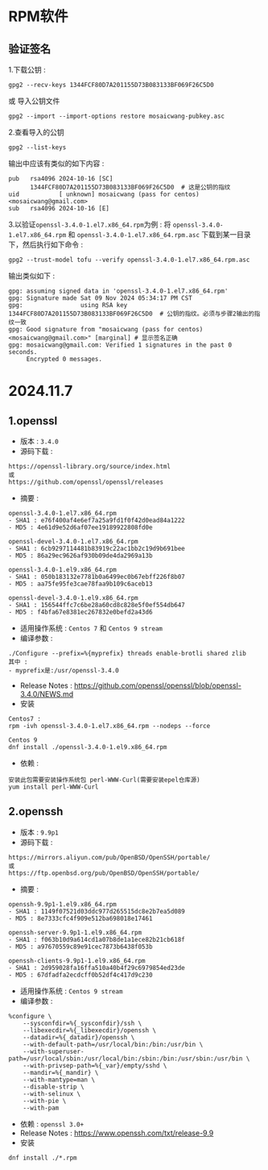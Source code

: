 # RPM软件

## 验证签名
1.下载公钥 :
```
gpg2 --recv-keys 1344FCF80D7A201155D73B083133BF069F26C5D0
```
或 导入公钥文件
```
gpg2 --import --import-options restore mosaicwang-pubkey.asc
```
2.查看导入的公钥
```
gpg2 --list-keys
```
输出中应该有类似的如下内容 :
```
pub   rsa4096 2024-10-16 [SC]
      1344FCF80D7A201155D73B083133BF069F26C5D0	# 这是公钥的指纹
uid           [ unknown] mosaicwang (pass for centos) <mosaicwang@gmail.com>
sub   rsa4096 2024-10-16 [E]

```
3.以验证`openssl-3.4.0-1.el7.x86_64.rpm`为例 :
将 `openssl-3.4.0-1.el7.x86_64.rpm` 和 `openssl-3.4.0-1.el7.x86_64.rpm.asc` 下载到某一目录下，然后执行如下命令 :
```
gpg2 --trust-model tofu --verify openssl-3.4.0-1.el7.x86_64.rpm.asc
```
输出类似如下 :
```
gpg: assuming signed data in 'openssl-3.4.0-1.el7.x86_64.rpm'
gpg: Signature made Sat 09 Nov 2024 05:34:17 PM CST
gpg:                using RSA key 1344FCF80D7A201155D73B083133BF069F26C5D0	# 公钥的指纹。必须与步骤2输出的指纹一致
gpg: Good signature from "mosaicwang (pass for centos) <mosaicwang@gmail.com>" [marginal] # 显示签名正确
gpg: mosaicwang@gmail.com: Verified 1 signatures in the past 0 seconds.
     Encrypted 0 messages.

```


# 2024.11.7

## 1.openssl
- 版本 : `3.4.0`
- 源码下载 :

```
https://openssl-library.org/source/index.html
或
https://github.com/openssl/openssl/releases
```
- 摘要 :

```
openssl-3.4.0-1.el7.x86_64.rpm
- SHA1 : e76f400af4e6ef7a25a9fd1f0f42d0ead84a1222
- MD5 : 4e61d9e52d6af07ee19189922808fd0e

openssl-devel-3.4.0-1.el7.x86_64.rpm
- SHA1 : 6cb9297114481b83919c22ac1bb2c19d9b691bee
- MD5 : 86a29ec9626af930b09de4da2969a13b

openssl-3.4.0-1.el9.x86_64.rpm
- SHA1 : 050b183132e7781b0a6499ec0b67ebff226f8b07
- MD5 : aa75fe95fe3cae78faa9b109c6aceb13

openssl-devel-3.4.0-1.el9.x86_64.rpm
- SHA1 : 156544ffc7c6be28a60cd8c828e5f0ef554db647
- MD5 : f4bfa67e8381ec267832e0befd2a43d6
``` 

- 适用操作系统 : `Centos 7` 和 `Centos 9 stream`
- 编译参数 :

```
./Configure --prefix=%{myprefix} threads enable-brotli shared zlib
其中 :
- myprefix是:/usr/openssl-3.4.0
```
- Release Notes : https://github.com/openssl/openssl/blob/openssl-3.4.0/NEWS.md
- 安装

```
Centos7 :
rpm -ivh openssl-3.4.0-1.el7.x86_64.rpm --nodeps --force

Centos 9
dnf install ./openssl-3.4.0-1.el9.x86_64.rpm
```
- 依赖 :

```
安装此包需要安装操作系统包 perl-WWW-Curl(需要安装epel仓库源)
yum install perl-WWW-Curl
```
## 2.openssh
- 版本 : `9.9p1`
- 源码下载 :

```
https://mirrors.aliyun.com/pub/OpenBSD/OpenSSH/portable/
或
https://ftp.openbsd.org/pub/OpenBSD/OpenSSH/portable/
```
- 摘要 :

```
openssh-9.9p1-1.el9.x86_64.rpm
- SHA1 : 1149f07521d03ddc977d265515dc8e2b7ea5d089
- MD5 : 8e7333cfc4f909e512ba698018e17461

openssh-server-9.9p1-1.el9.x86_64.rpm
- SHA1 : f063b10d9a614cd1a07b8de1a1ece82b21cb618f
- MD5 : a97670559c89e91cec7873b6438f053b

openssh-clients-9.9p1-1.el9.x86_64.rpm
- SHA1 : 2d959028fa16ffa510a40b4f29c6979854ed23de
- MD5 : 67dfadfa2ecdcff0b52df4c417d9c230
```
- 适用操作系统 : `Centos 9 stream`
- 编译参数 :

```
%configure \
	--sysconfdir=%{_sysconfdir}/ssh \
	--libexecdir=%{_libexecdir}/openssh \
	--datadir=%{_datadir}/openssh \
	--with-default-path=/usr/local/bin:/bin:/usr/bin \
	--with-superuser-path=/usr/local/sbin:/usr/local/bin:/sbin:/bin:/usr/sbin:/usr/bin \
	--with-privsep-path=%{_var}/empty/sshd \
	--mandir=%{_mandir} \
	--with-mantype=man \
	--disable-strip \
	--with-selinux \
	--with-pie \
	--with-pam
```
- 依赖 : `openssl 3.0+`
- Release Notes : https://www.openssh.com/txt/release-9.9
- 安装

```
dnf install ./*.rpm
```
